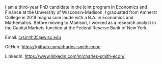 I am a third-year PhD candidate in the joint program in Economics and Finance at the University of Wisconsin-Madison. I graduated from Amherst College in 2019 magna cum laude with a B.A. in Economics and Mathematics. Before moving to Madison, I worked as a research analyst in the Capital Markets function at the Federal Reserve Bank of New York. 

Email: crsmith35@wisc.edu

GitHub: https://github.com/charles-smith-econ

LinkedIn: https://www.linkedin.com/in/charles-smith-econ/
